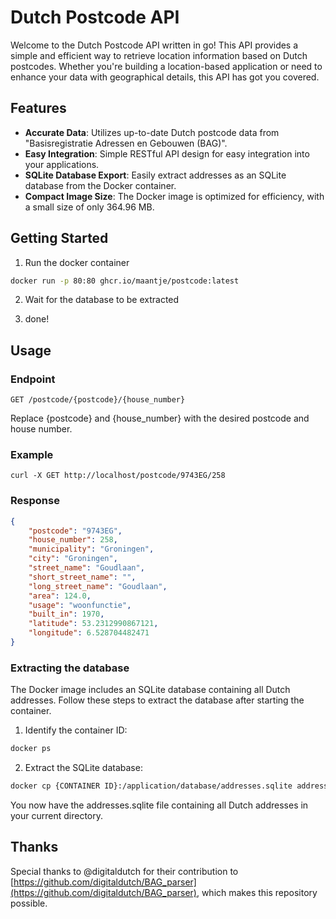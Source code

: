 # Dutch Postcode API

Welcome to the Dutch Postcode API written in go! This API provides a simple and efficient way to retrieve location information based on Dutch postcodes. Whether you're building a location-based application or need to enhance your data with geographical details, this API has got you covered.

## Features

- **Accurate Data**: Utilizes up-to-date Dutch postcode data from "Basisregistratie Adressen en Gebouwen (BAG)".
- **Easy Integration**: Simple RESTful API design for easy integration into your applications.
- **SQLite Database Export**: Easily extract addresses as an SQLite database from the Docker container.
- **Compact Image Size**: The Docker image is optimized for efficiency, with a small size of only 364.96 MB.


## Getting Started

1. Run the docker container

```bash
docker run -p 80:80 ghcr.io/maantje/postcode:latest
```

2. Wait for the database to be extracted

3. done!


## Usage

### Endpoint

```plaintext
GET /postcode/{postcode}/{house_number}
```

Replace {postcode} and {house_number} with the desired postcode and house number.

### Example

```curl
curl -X GET http://localhost/postcode/9743EG/258
```

### Response

```json
{
    "postcode": "9743EG",
    "house_number": 258,
    "municipality": "Groningen",
    "city": "Groningen",
    "street_name": "Goudlaan",
    "short_street_name": "",
    "long_street_name": "Goudlaan",
    "area": 124.0,
    "usage": "woonfunctie",
    "built_in": 1970,
    "latitude": 53.2312990867121,
    "longitude": 6.528704482471
}

```

### Extracting the database

The Docker image includes an SQLite database containing all Dutch addresses. Follow these steps to extract the database after starting the container.


1. Identify the container ID:
```bash
docker ps
```

2. Extract the SQLite database:

```bash
docker cp {CONTAINER ID}:/application/database/addresses.sqlite addresses.sqlite
```

You now have the addresses.sqlite file containing all Dutch addresses in your current directory.

## Thanks

Special thanks to @digitaldutch for their contribution to [https://github.com/digitaldutch/BAG_parser](https://github.com/digitaldutch/BAG_parser), which makes this repository possible.